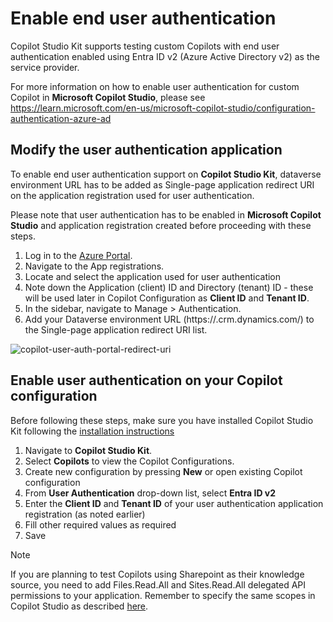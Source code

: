 # Enable end user authentication

Copilot Studio Kit supports testing custom Copilots with end user authentication enabled using Entra ID v2 (Azure Active Directory v2) as the service provider.

For more information on how to enable user authentication for custom Copilot in **Microsoft Copilot Studio**, please see https://learn.microsoft.com/en-us/microsoft-copilot-studio/configuration-authentication-azure-ad

## Modify the user authentication application

To enable end user authentication support on **Copilot Studio Kit**, dataverse environment URL has to be added as Single-page application redirect URI on the application registration used for user authentication.

Please note that user authentication has to be enabled in **Microsoft Copilot Studio** and application registration created before proceeding with these steps.

1. Log in to the [Azure Portal](https://portal.azure.com/).
1. Navigate to the App registrations.
1. Locate and select the application used for user authentication
1. Note down the Application (client) ID and Directory (tenant) ID - these will be used later in Copilot Configuration as **Client ID** and **Tenant ID**.
1. In the sidebar, navigate to Manage > Authentication.
1. Add your Dataverse environment URL (https://<hostname>.crm.dynamics.com/) to the Single-page application redirect URI list. 

<img alt="copilot-user-auth-portal-redirect-uri" src="https://github.com/user-attachments/assets/343c43eb-1b5f-4bd3-aae3-23d5dbaf81ae">

## Enable user authentication on your Copilot configuration

Before following these steps, make sure you have installed Copilot Studio Kit following the [installation instructions](./INSTALLATION_INSTRUCTIONS.md)

1. Navigate to **Copilot Studio Kit**.
1. Select **Copilots** to view the Copilot Configurations.
1. Create new configuration by pressing **New** or open existing Copilot configuration
1. From **User Authentication** drop-down list, select **Entra ID v2**
1. Enter the **Client ID** and **Tenant ID** of your user authentication application registration (as noted earlier)
1. Fill other required values as required
1. Save

> [!NOTE]  
> If you are planning to test Copilots using Sharepoint as their knowledge source, you need to add Files.Read.All and Sites.Read.All delegated API permissions to your application. Remember to specify the same scopes in Copilot Studio as described [here](https://learn.microsoft.com/en-us/microsoft-copilot-studio/nlu-generative-answers-sharepoint-onedrive#advanced-authentication-scenarios).
